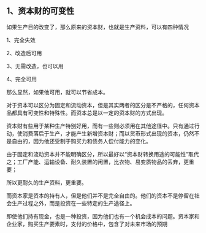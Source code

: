 <h2>1、资本财的可变性</h2><p data-pid="8gyg6LA9">如果生产目的改变了，那么原来的资本财，也就是生产资料，可以有四种情况</p><p data-pid="X0nmvjGB">1、完全失效</p><p data-pid="_vAlbUFK">2、改造后可用</p><p data-pid="K4x021at">3、无需改造，也可以用</p><p data-pid="M8V7InbF">4、完全可用</p><p data-pid="bf_u8htl">那么显然，如果他可用，就可以节省成本。</p><p data-pid="ME3oe-fq">对于资本可以区分为固定和流动资本，但是其实两者的区分是不严格的，任何资本品都具有可变性和特殊性。而资本总是以一定的资本财的方式出现。</p><p data-pid="5iL6219V">资本财有些用于某种生产特别好用，而有一些则必须用在其他途径中。只有通过行动，使消费落后于生产，才能产生新增资本财；而以货币形式出现的资本，仍然不是自由的，因为他还受制于购买力和债务人偿付能力的变化。</p><p data-pid="grIpuEfE">由于固定和流动资本并不能明确区分，所以最好以“资本财转换用途的可能性”取代之；工厂产能、运输设备、耐久装置的闲置，比衣物、易变质物品的丢弃，更重要；</p><p data-pid="lkEGLDVb">所以更耐久的生产资料，更重要。</p><p data-pid="2Ks0G13x">而资本家是资本的持有人，但是他们并不是完全自由的。他们的资本不是停留在社会生产过程之外，而是投资在一些特定的生产途径上。</p><p data-pid="RZMkfWnx">即使他们持有现金，也是一种投资，因为他们也有一个机会成本的问题。资本家和企业家，购买生产要素时，支付的价格中，包含了对未来市场的预期</p><p></p><p></p><p></p><p></p><p></p><p></p><p></p>